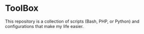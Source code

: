 # ToolBox
This repository is a collection of scripts (Bash, PHP, or Python) and configurations that make my life easier.
